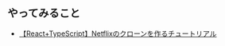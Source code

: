 ## やってみること  
- [【React+TypeScript】Netflixのクローンを作るチュートリアル](https://zenn.dev/gunners6518/books/4c4672f32dd100)
